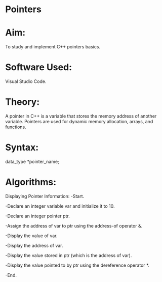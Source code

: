 # Pointers
# Aim:
To study and implement C++ pointers basics.

# Software Used:
Visual Studio Code.

# Theory:
A pointer in C++ is a variable that stores the memory address of another variable. Pointers are used for dynamic memory allocation, arrays, and functions.

# Syntax:
data_type *pointer_name;

# Algorithms:

 Displaying Pointer Information:
-Start.

-Declare an integer variable var and initialize it to 10.

-Declare an integer pointer ptr.

-Assign the address of var to ptr using the address-of operator &.

-Display the value of var.

-Display the address of var.

-Display the value stored in ptr (which is the address of var).

-Display the value pointed to by ptr using the dereference operator *.

-End.
